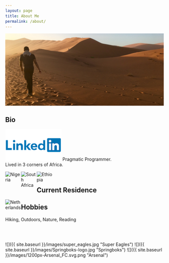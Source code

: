 ```yaml
---
layout: page
title: About Me
permalink: /about/
---
```

![Namibia, one of my more memorable holidays.](/images/IMG_E7861-min.JPG)

## Bio
[![LinkedIn](/images/Linkedin-Logo.png)](https://www.linkedin.com/in/umoh-bassey-duke-2951b71b/)
Pragmatic Programmer.
<br/>
Lived in 3 corners of Africa.
<p float="left">
    <img align="left" alt="Nigeria" src="{{ site.baseurl }}/images/iconfinder_Flag_of_Nigeria_96249.png" width="50" />
    <img align="left" alt="South Africa" src="{{ site.baseurl }}/images/iconfinder_Flag_of_South_Africa_96272.png" width="50" />
    <img align="left" alt="Ethiopia" src="{{ site.baseurl }}/images/iconfinder_Flag_of_Ethiopia_96255.png" width="50" />
</p>
<br/>

## Current Residence
<p float="left">
    <img align="left" alt="Netherlands" src="{{ site.baseurl }}/images/iconfinder_Flag_of_Netherlands_96202.png" width="50" />
</p>

## Hobbies
Hiking, Outdoors, Nature, Reading

<br/><br/>

![]({{ site.baseurl }}/images/super_eagles.jpg "Super Eagles")
![]({{ site.baseurl }}/images/Springboks-logo.jpg "Springboks")
![]({{ site.baseurl }}/images/1200px-Arsenal_FC.svg.png "Arsenal")